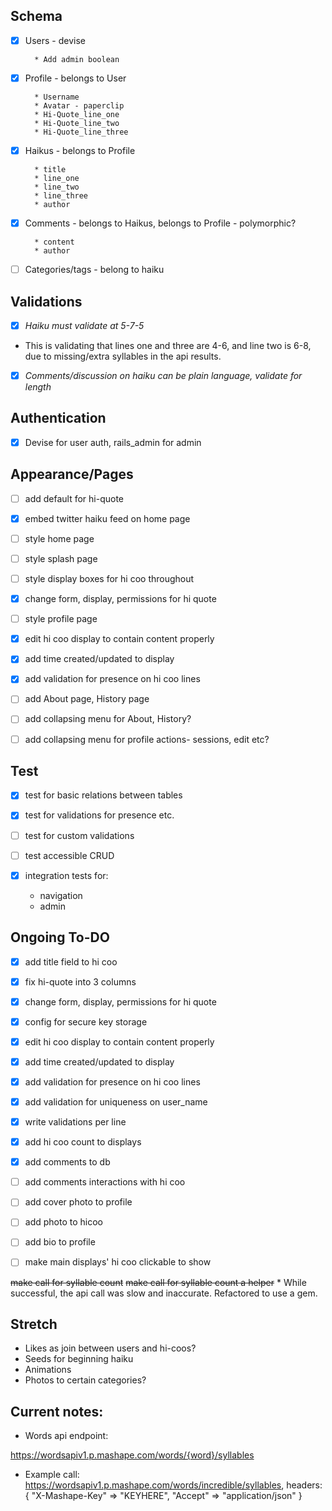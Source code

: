 ## Schema

- [x] Users - devise

        * Add admin boolean

- [x] Profile - belongs to User

        * Username
        * Avatar - paperclip
        * Hi-Quote_line_one
        * Hi-Quote_line_two
        * Hi-Quote_line_three

- [x] Haikus - belongs to Profile

        * title
        * line_one
        * line_two
        * line_three
        * author

- [x] Comments - belongs to Haikus, belongs to Profile - polymorphic?

        * content
        * author

- [ ] Categories/tags - belong to haiku

## Validations

- [x]  _Haiku must validate at 5-7-5_
  * This is validating that lines one and three are 4-6, and line two is 6-8, due to missing/extra syllables in the api results.

- [x]  _Comments/discussion on haiku can be plain language, validate for length_

## Authentication

- [x]  Devise for user auth, rails_admin for admin

## Appearance/Pages

- [ ] add default for hi-quote

- [x] embed twitter haiku feed on home page

- [ ] style home page

- [ ] style splash page

- [ ] style display boxes for hi coo throughout

- [x] change form, display, permissions for hi quote

- [ ] style profile page

- [x] edit hi coo display to contain content properly

- [x] add time created/updated to display

- [x] add validation for presence on hi coo lines

- [ ] add About page, History page

- [ ] add collapsing menu for About, History?

- [ ] add collapsing menu for profile actions- sessions, edit etc?

## Test

- [x] test for basic relations between tables

- [x] test for validations for presence etc.

- [ ] test for custom validations

- [ ] test accessible CRUD

- [x] integration tests for:
    * navigation
    * admin



## Ongoing To-DO

- [x] add title field to hi coo

- [x] fix hi-quote into 3 columns

- [x] change form, display, permissions for hi quote

- [x] config for secure key storage

- [x] edit hi coo display to contain content properly

- [x] add time created/updated to display

- [x] add validation for presence on hi coo lines

- [x] add validation for uniqueness on user_name

- [x] write validations per line

- [x] add hi coo count to displays

- [x] add comments to db

- [ ] add comments interactions with hi coo

- [ ] add cover photo to profile

- [ ] add photo to hicoo

- [ ] add bio to profile

- [ ] make main displays' hi coo clickable to show

~~make call for syllable count~~
~~make call for syllable count a helper~~
    * While successful, the api call was slow and inaccurate. Refactored to use a gem.


## Stretch

  * Likes as join between users and hi-coos?
  * Seeds for beginning haiku
  * Animations
  * Photos to certain categories?


## Current notes:

* Words api endpoint:

https://wordsapiv1.p.mashape.com/words/{word}/syllables

* Example call:
https://wordsapiv1.p.mashape.com/words/incredible/syllables,
  headers:{
    "X-Mashape-Key" => "KEYHERE",
    "Accept" => "application/json"
  }

<!-- Api call for syllable count example. Refactored to use ruby_rhymes gem instead, but keeping a note of it here in case it is useful later.
  # count = 0
  # all_words = line_two.split(' ')
  # all_words.each do |word|
  #   to_add = (JSON.parse(RestClient.get("https://wordsapiv1.p.mashape.com/words/#{word}/syllables", headers={
  #     "X-Mashape-Key" => ENV["X-Mashape-Key"],
  #     "Accept" => "application/json"
  #     }))['syllables']['count']).to_i
  #     puts word
  #     puts to_add
  #     if to_add == 0
  #       count += 1
  #     end
  #     count += to_add
  # end
  # if (count < 6) || (count > 8) -->
